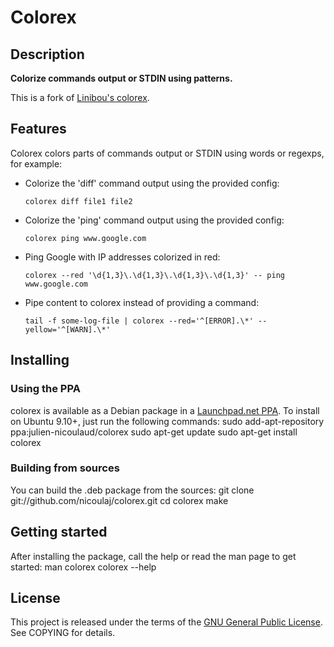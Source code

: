 # Colorex


## Description
**Colorize commands output or STDIN using patterns.**

This is a fork of [Linibou's colorex](http://www.linibou.com/colorex/).


## Features
Colorex colors parts of commands output or STDIN using words or regexps, for example:

* Colorize the 'diff' command output using the provided config:
    <pre><code>colorex diff file1 file2</code></pre>


* Colorize the 'ping' command output using the provided config:
    <pre><code>colorex ping www.google.com</code></pre>


* Ping Google with IP addresses colorized in red:
    <pre><code>colorex --red '\d{1,3}\.\d{1,3}\.\d{1,3}\.\d{1,3}' -- ping www.google.com</code></pre>


* Pipe content to colorex instead of providing a command:
    <pre><code>tail -f some-log-file | colorex --red='^[ERROR].\*' --yellow='^[WARN].\*'</code></pre>


## Installing

### Using the PPA
colorex is available as a Debian package in a
[Launchpad.net PPA](https://launchpad.net/~julien-nicoulaud/+archive/colorex).
To install on Ubuntu 9.10+, just run the following commands:
    sudo add-apt-repository ppa:julien-nicoulaud/colorex
    sudo apt-get update
    sudo apt-get install colorex

### Building from sources
You can build the .deb package from the sources:
    git clone git://github.com/nicoulaj/colorex.git
    cd colorex
    make

## Getting started
After installing the package, call the help or read the man page to get started:
    man colorex
    colorex --help


## License
This project is released under the terms of the [GNU General Public License](http://www.gnu.org/licenses/gpl.html).
See COPYING for details.
